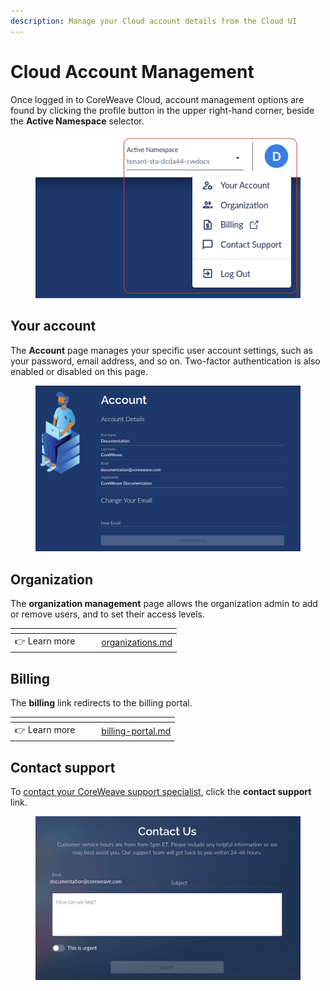 ```yaml
---
description: Manage your Cloud account details from the Cloud UI
---
```


# Cloud Account Management

Once logged in to CoreWeave Cloud, account management options are found by clicking the profile button in the upper right-hand corner, beside the **Active Namespace** selector.

<figure><img src="../../.gitbook/assets/image (31).png" alt=""><figcaption></figcaption></figure>

## Your account

The **Account** page manages your specific user account settings, such as your password, email address, and so on. Two-factor authentication is also enabled or disabled on this page.

<figure><img src="../../.gitbook/assets/image (3).png" alt=""><figcaption></figcaption></figure>

## Organization

The **organization management** page allows the organization admin to add or remove users, and to set their access levels.

<table data-view="cards"><thead><tr><th></th><th data-hidden></th><th data-hidden></th><th data-hidden data-card-target data-type="content-ref"></th></tr></thead><tbody><tr><td><span data-gb-custom-inline data-tag="emoji" data-code="1f449">👉</span> Learn more</td><td></td><td></td><td><a href="organizations.md">organizations.md</a></td></tr></tbody></table>

## Billing

The **billing** link redirects to the billing portal.

<table data-view="cards"><thead><tr><th></th><th data-hidden></th><th data-hidden></th><th data-hidden data-card-target data-type="content-ref"></th></tr></thead><tbody><tr><td><span data-gb-custom-inline data-tag="emoji" data-code="1f449">👉</span> Learn more</td><td></td><td></td><td><a href="billing-portal.md">billing-portal.md</a></td></tr></tbody></table>

## Contact support

To [contact your CoreWeave support specialist](https://cloud.staging.coreweave.com/contact), click the **contact support** link.

<figure><img src="../../.gitbook/assets/image (7).png" alt=""><figcaption></figcaption></figure>

